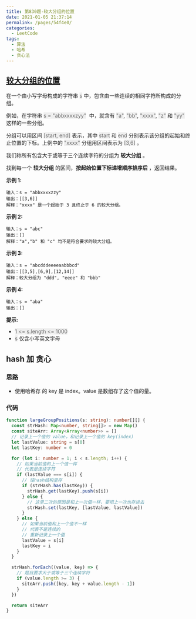 ```yaml
---
title: 第830题-较大分组的位置
date: 2021-01-05 21:37:14
permalink: /pages/54f4e0/
categories:
  - LeetCode
tags:
  - 算法
  - 哈希
  - 贪心法
---
```


## [较大分组的位置](https://leetcode-cn.com/problems/positions-of-large-groups/)

在一个由小写字母构成的字符串 <font style="background: #eee; color: #666;">s</font> 中，包含由一些连续的相同字符所构成的分组。

例如，在字符串 <font style="background: #eee; color: #666;">s = "abbxxxxzyy"</font>  中，就含有 <font style="background: #eee; color: #666;">"a"</font>, <font style="background: #eee; color: #666;">"bb"</font>, <font style="background: #eee; color: #666;">"xxxx"</font>, <font style="background: #eee; color: #666;">"z"</font> 和 <font style="background: #eee; color: #666;">"yy"</font> 这样的一些分组。

分组可以用区间 <font style="background: #eee; color: #666;">[start, end]</font> 表示，其中 <font style="background: #eee; color: #666;">start</font> 和 <font style="background: #eee; color: #666;">end</font> 分别表示该分组的起始和终止位置的下标。上例中的 <font style="background: #eee; color: #666;">"xxxx"</font> 分组用区间表示为 <font style="background: #eee; color: #666;">[3,6]</font> 。

我们称所有包含大于或等于三个连续字符的分组为 **较大分组** 。

找到每一个 **较大分组** 的区间，**按起始位置下标递增顺序排序后** ，返回结果。

**示例 1:**

```
输入：s = "abbxxxxzzy"
输出：[[3,6]]
解释："xxxx" 是一个起始于 3 且终止于 6 的较大分组。
```

<!-- more -->

**示例 2:**

```
输入：s = "abc"
输出：[]
解释："a","b" 和 "c" 均不是符合要求的较大分组。
```

**示例 3:**

```
输入：s = "abcdddeeeeaabbbcd"
输出：[[3,5],[6,9],[12,14]]
解释：较大分组为 "ddd", "eeee" 和 "bbb"
```

**示例 4:**

```
输入：s = "aba"
输出：[]
```

**提示:**

- <font style="background: #eee; color: #666;">1 <= s.length <= 1000</font>
- <font style="background: #eee; color: #666;">s</font> 仅含小写英文字母

## hash 加 贪心

### 思路

- 使用哈希存 的 key 是 index。value 是数组存了这个值的量。

### 代码

```TypeScript
function largeGroupPositions(s: string): number[][] {
  const strHash: Map<number, string[]> = new Map()
  const siteArr: Array<Array<number>> = []
  // 记录上一个值的 value，和记录上一个值的 key(index)
  let lastValue: string = s[0]
  let lastKey: number = 0

  for (let i: number = 1; i < s.length; i++) {
    // 如果当前值和上一个值一样
    // 代表是连续字符
    if (lastValue === s[i]) {
      // 往hash结构里存
      if (strHash.has(lastKey)) {
        strHash.get(lastKey).push(s[i])
      } else {
        // 这里二次的原因是和上一次值一样，要把上一次也存进去
        strHash.set(lastKey, [lastValue, lastValue])
      }
    } else {
      // 如果当前值和上一个值不一样
      // 代表不是连续的
      // 重新记录上一个值
      lastValue = s[i]
      lastKey = i
    }
  }

  strHash.forEach((value, key) => {
    // 题目要求大于或等于三个连续字符
    if (value.length >= 3) {
      siteArr.push([key, key + value.length - 1])
    }
  })

  return siteArr
}
```

